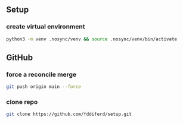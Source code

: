 ## Setup


### create virtual environment
```bash
python3 -m venv .nosync/venv && source .nosync/venv/bin/activate
```

## GitHub
### force a reconcile merge
```bash
git push origin main --force
```
### clone repo
```bash
git clone https://github.com/fddiferd/setup.git
```